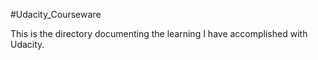 #Udacity_Courseware

This is the directory documenting the learning I have accomplished with Udacity.
